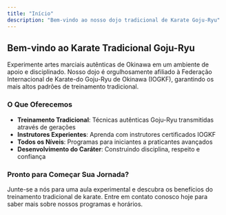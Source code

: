 ```yaml
---
title: "Início"
description: "Bem-vindo ao nosso dojo tradicional de Karate Goju-Ryu"
---
```


## Bem-vindo ao Karate Tradicional Goju-Ryu

Experimente artes marciais autênticas de Okinawa em um ambiente de apoio e disciplinado. Nosso dojo é orgulhosamente afiliado à Federação Internacional de Karate-do Goju-Ryu de Okinawa (IOGKF), garantindo os mais altos padrões de treinamento tradicional.

### O Que Oferecemos

- **Treinamento Tradicional**: Técnicas autênticas Goju-Ryu transmitidas através de gerações
- **Instrutores Experientes**: Aprenda com instrutores certificados IOGKF
- **Todos os Níveis**: Programas para iniciantes a praticantes avançados
- **Desenvolvimento do Caráter**: Construindo disciplina, respeito e confiança

### Pronto para Começar Sua Jornada?

Junte-se a nós para uma aula experimental e descubra os benefícios do treinamento tradicional de karate. Entre em contato conosco hoje para saber mais sobre nossos programas e horários.
